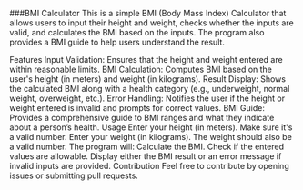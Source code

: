 ###BMI Calculator
This is a simple BMI (Body Mass Index) Calculator that allows users to input their height and weight, checks whether the inputs are valid, and calculates the BMI based on the inputs. The program also provides a BMI guide to help users understand the result.

Features
Input Validation: Ensures that the height and weight entered are within reasonable limits.
BMI Calculation: Computes BMI based on the user's height (in meters) and weight (in kilograms).
Result Display: Shows the calculated BMI along with a health category (e.g., underweight, normal weight, overweight, etc.).
Error Handling: Notifies the user if the height or weight entered is invalid and prompts for correct values.
BMI Guide: Provides a comprehensive guide to BMI ranges and what they indicate about a person’s health.
Usage
Enter your height (in meters). Make sure it's a valid number.
Enter your weight (in kilograms). The weight should also be a valid number.
The program will:
Calculate the BMI.
Check if the entered values are allowable.
Display either the BMI result or an error message if invalid inputs are provided.
Contribution
Feel free to contribute by opening issues or submitting pull requests.